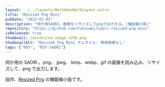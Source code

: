 ```yaml
---
layout: ../../layouts/MarkdownWorkLayout.astro
title: "Resized Png Mini"
pubDate: "2023-03-03"
description: "伺か用SAORI。画像をリサイズしてpngで出力する。(機能縮小版)"
repository: "https://github.com/tukinami/saori-resized-png-mini"
isReleased: true
thumbnail: /assets/no-image_x256.png
thumbnailAlt: "Resized Png Mini サムネイル: 専用画像なし"
tags: ["伺か", "伺か-SAORI"]
---
```


伺か用の SAORI 。png、 jpeg、 bmp、webp、gif の画像を読み込み、リサイズして、png で出力します。

拙作、[Resized Png](/works-posts/post-001_saori-resized-png/) の機能縮小版です。
